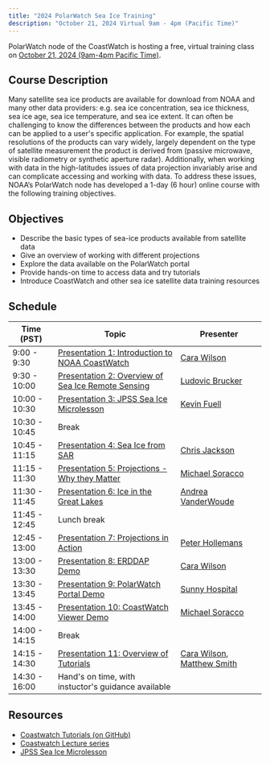 ```yaml
---
title: "2024 PolarWatch Sea Ice Training"
description: "October 21, 2024 Virtual 9am - 4pm (Pacific Time)"
---
```


PolarWatch node of the CoastWatch is hosting a free, virtual training class on [October 21, 2024 (9am-4pm Pacific Time)](https://meet.google.com/pjo-ajqf-qxn
). 


## Course Description
Many satellite sea ice products are available for download from NOAA and many other data providers: e.g. sea ice concentration, sea ice thickness, sea ice age, sea ice temperature, and sea ice extent. It can often be challenging to know the differences between the products and how each can be applied to a user's specific application. For example, the spatial resolutions of the products can vary widely, largely dependent on the type of satellite measurement the product is derived from (passive microwave, visible radiometry or synthetic aperture radar). Additionally, when working with data in the high-latitudes issues of data projection invariably arise and can complicate accessing and working with data. To address these issues, NOAA’s PolarWatch node has developed a 1-day (6 hour) online course with the following training objectives.

## Objectives
* Describe the basic types of sea-ice products available from satellite data
* Give an overview of working with different projections
* Explore the data available on the PolarWatch portal
* Provide hands-on time to access data and try tutorials
* Introduce CoastWatch and other sea ice satellite data training resources

## Schedule

| Time (PST)      | Topic                                                                     | Presenter                    |
|-------------|-----------------------------------------------------------------------------|----------------------------|
|9:00 - 9:30   |  [Presentation 1: Introduction to NOAA CoastWatch](../presentations/seaice24/IntrotoCoastWatchandSeaIceCourse.pptx.pdf)                          |  [Cara Wilson](mailto:cara.wilson@noaa.gov)           | 
|9:30 - 10:00  |  [Presentation 2: Overview of Sea Ice Remote Sensing](../presentations/seaice24/PolarWatch24_Presentation%202_Overview%20of%20Sea%20Ice%20Remote%20Sensing_Brucker.pdf)                                 | [Ludovic Brucker](mailto:ludovic.brucker@noaa.gov )       |
|10:00 - 10:30 |  [Presentation 3: JPSS Sea Ice Microlesson](../presentations/seaice24/JPSS_Microlesson_Training_Series_Sea_Ice_Products_KFuell_MSmith.pptx.pdf)                                 | [Kevin Fuell](mailto:kevin.fuell@nasa.gov )           |
|10:30 - 10:45 | Break                                                                      |                       |
|10:45 - 11:15 |  [Presentation 4: Sea Ice from SAR](../presentations/seaice24/CW_SeaIceSAR_Class_21Oct2024_CJackson_Final.pptx.pdf)                                         | [Chris Jackson](mailto:christopher.jackson@noaa.gov )         |
|11:15 - 11:30 |  [Presentation 5: Projections - Why they Matter](../presentations/seaice24/Satellite_Training2024_CoastWatch_IntroProjections.pdf)                            | [Michael Soracco](mailto:michael.soracco@noaa.gov)       |
|11:30 - 11:45 |  [Presentation 6: Ice in the Great Lakes](../presentations/seaice24/CW_Great_Lakes_Ice.pptx.pdf)                                   | [Andrea VanderWoude](mailto:andrea.vanderwoude@noaa.gov )    |
|11:45 - 12:45 | Lunch break                                                                |                       |  
|12:45 - 13:00 |  [Presentation 7: Projections in Action](../presentations/seaice24/Sea%20Ice%20Training%202024%20-%20Projection%20Calculations.pdf)                                    | [Peter Hollemans](mailto:peter@terrenus.ca)      |
|13:00 - 13:30 |  [Presentation 8: ERDDAP Demo](../presentations/seaice24/ERDDAP-intro-SeaIce.pptx.pdf)                                              | [Cara Wilson](mailto:cara.wilson@noaa.gov)            |
|13:30 - 13:45 |  [Presentation 9: PolarWatch Portal Demo](../presentations/seaice24/PolarWatch-Overview-PolarWatch-Portal-SHospital.pptx.pdf)                                  | [Sunny Hospital](mailto:sun.bak-hospital@noaa.gov)        |
|13:45 - 14:00 |  [Presentation 10: CoastWatch Viewer Demo](../presentations/seaice24/Satellite_Training2024_CoastWatch_DataPortalOverView.pdf)                                  | [Michael Soracco](mailto:michael.soracco@noaa.gov)       |
|14:00 - 14:15 | Break                                                                      |                       |                                    
|14:15 - 14:30 |  [Presentation 11: Overview of Tutorials](../presentations/seaice24/GitHubTutorials_PW.pptx.pdf)                                  |  [Cara Wilson](mailto:cara.wilson@noaa.gov), [Matthew Smith](mailto:matthew.r.smith@nasa.gov)          |
|14:30 - 16:00 |  Hand's on time, with instuctor's guidance available                       |                       |



## Resources
- [Coastwatch Tutorials (on GitHub)](https://github.com/coastwatch-training/CoastWatch-Tutorials/blob/main/README.md)
- [Coastwatch Lecture series](https://umd.instructure.com/courses/1336575/pages/all-lectures)
- [JPSS Sea Ice Microlesson](https://weather.ndc.nasa.gov/sport/training-repo/#/JPSS-Sea-Ice-Microlesson)
